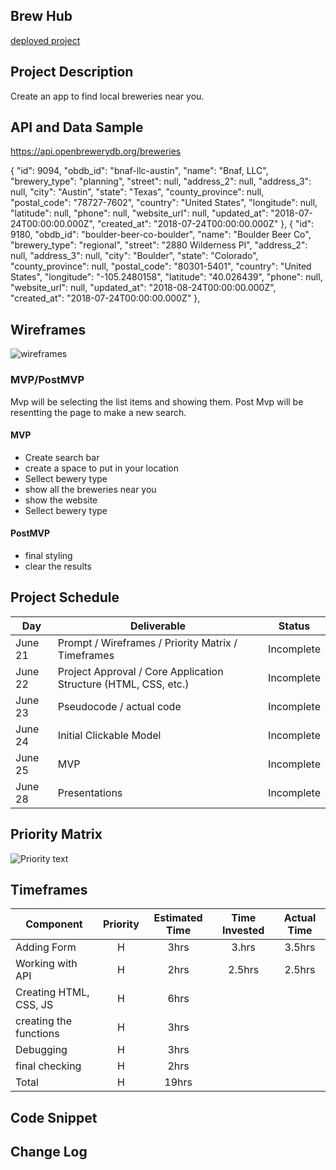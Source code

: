## Brew Hub

[deployed project](https://www.openbrewerydb.org/)

## Project Description

Create an app to find local breweries near you.

## API and Data Sample
https://api.openbrewerydb.org/breweries

{
        "id": 9094,
        "obdb_id": "bnaf-llc-austin",
        "name": "Bnaf, LLC",
        "brewery_type": "planning",
        "street": null,
        "address_2": null,
        "address_3": null,
        "city": "Austin",
        "state": "Texas",
        "county_province": null,
        "postal_code": "78727-7602",
        "country": "United States",
        "longitude": null,
        "latitude": null,
        "phone": null,
        "website_url": null,
        "updated_at": "2018-07-24T00:00:00.000Z",
        "created_at": "2018-07-24T00:00:00.000Z"
    },
    {
        "id": 9180,
        "obdb_id": "boulder-beer-co-boulder",
        "name": "Boulder Beer Co",
        "brewery_type": "regional",
        "street": "2880 Wilderness Pl",
        "address_2": null,
        "address_3": null,
        "city": "Boulder",
        "state": "Colorado",
        "county_province": null,
        "postal_code": "80301-5401",
        "country": "United States",
        "longitude": "-105.2480158",
        "latitude": "40.026439",
        "phone": null,
        "website_url": null,
        "updated_at": "2018-08-24T00:00:00.000Z",
        "created_at": "2018-07-24T00:00:00.000Z"
    },



## Wireframes
![wireframes](https://wireframe.cc/Uj0oAs)

### MVP/PostMVP

Mvp will be selecting the list items and showing them. Post Mvp will be resentting the page to make a new search.

#### MVP 


- Create search bar
- create a space to put in your location
- Sellect bewery type
- show all the breweries near you
- show the website
- Sellect bewery type




#### PostMVP  

- final styling
- clear the results

## Project Schedule


|  Day | Deliverable | Status
|---|---| ---|
|June 21| Prompt / Wireframes / Priority Matrix / Timeframes | Incomplete
|June 22| Project Approval / Core Application Structure (HTML, CSS, etc.) | Incomplete
|June 23| Pseudocode / actual code | Incomplete
|June 24| Initial Clickable Model  | Incomplete
|June 25| MVP | Incomplete
|June 28| Presentations | Incomplete

## Priority Matrix
![Priority text](https://app.diagrams.net/#G18E6tOwjPp4M79Uzer8B3z5IbIkKi4Aie)


## Timeframes

| Component | Priority | Estimated Time | Time Invested | Actual Time |
| --- | :---: |  :---: | :---: | :---: |
| Adding Form | H | 3hrs| 3.hrs | 3.5hrs |
| Working with API | H | 2hrs| 2.5hrs | 2.5hrs |
| Creating HTML, CSS, JS | H | 6hrs |  |  |
|creating the functions| H | 3hrs |
|Debugging | H |3hrs |  |   |
|final checking| H | 2hrs|
| Total | H | 19hrs|  |  |

## Code Snippet



## Change Log
